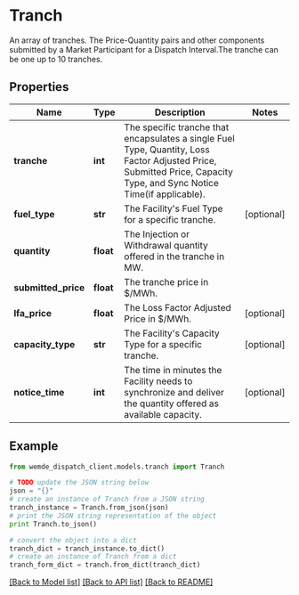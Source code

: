 # Tranch

An array of tranches. The Price-Quantity pairs and other components submitted by a Market Participant for a Dispatch Interval.The tranche can be one up to 10 tranches.

## Properties

Name | Type | Description | Notes
------------ | ------------- | ------------- | -------------
**tranche** | **int** | The specific tranche that encapsulates a single Fuel Type, Quantity, Loss Factor Adjusted Price, Submitted Price, Capacity Type, and Sync Notice Time(if applicable). | 
**fuel_type** | **str** | The Facility&#39;s Fuel Type for a specific tranche. | [optional] 
**quantity** | **float** | The Injection or Withdrawal quantity offered in the tranche in MW. | 
**submitted_price** | **float** | The tranche price in $/MWh. | 
**lfa_price** | **float** | The Loss Factor Adjusted Price in $/MWh. | [optional] 
**capacity_type** | **str** | The Facility&#39;s Capacity Type for a specific tranche. | [optional] 
**notice_time** | **int** | The time in minutes the Facility needs to synchronize and deliver the quantity offered as available capacity. | [optional] 

## Example

```python
from wemde_dispatch_client.models.tranch import Tranch

# TODO update the JSON string below
json = "{}"
# create an instance of Tranch from a JSON string
tranch_instance = Tranch.from_json(json)
# print the JSON string representation of the object
print Tranch.to_json()

# convert the object into a dict
tranch_dict = tranch_instance.to_dict()
# create an instance of Tranch from a dict
tranch_form_dict = tranch.from_dict(tranch_dict)
```
[[Back to Model list]](../README.md#documentation-for-models) [[Back to API list]](../README.md#documentation-for-api-endpoints) [[Back to README]](../README.md)


